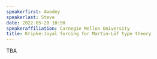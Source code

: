 ```yaml
---
speakerfirst: Awodey
speakerlast: Steve
date: 2022-05-20 10:50
speakeraffiliation: Carnegie Mellon University
title: Kripke-Joyal forcing for Martin-Löf type theory
---
```


TBA
